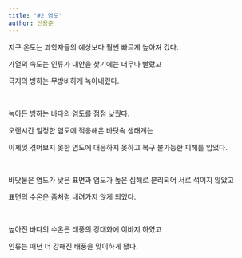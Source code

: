```yaml
---
title: "#2 염도"
author: 신용준
---
```


지구 온도는 과학자들의 예상보다 훨씬 빠르게 높아져 갔다.

가열의 속도는 인류가 대안을 찾기에는 너무나 빨랐고

극지의 빙하는 무방비하게 녹아내렸다.

<br>

녹아든 빙하는 바다의 염도를 점점 낮췄다.

오랜시간 일정한 염도에 적응해온 바닷속 생태계는

이제껏 겪어보지 못한 염도에 대응하지 못하고 복구 불가능한 피해를 입었다.

<br>

바닷물은 염도가 낮은 표면과 염도가 높은 심해로 분리되어 서로 섞이지 않았고

표면의 수온은 좀처럼 내려가지 않게 되었다.

<br>

높아진 바다의 수온은 태풍의 강대화에 이바지 하였고

인류는 매년 더 강해진 태풍을 맞이하게 됐다.